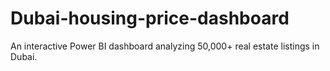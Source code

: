 # Dubai-housing-price-dashboard
An interactive Power BI dashboard analyzing 50,000+ real estate listings in Dubai.
